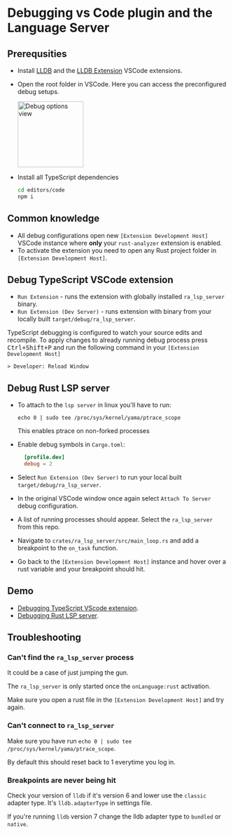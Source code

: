 # Debugging vs Code plugin and the Language Server

## Prerequsities

- Install [LLDB](https://lldb.llvm.org/) and the [LLDB Extension](https://marketplace.visualstudio.com/items?itemName=vadimcn.vscode-lldb) VSCode extensions.
- Open the root folder in VSCode. Here you can access the preconfigured debug setups.

  <img height=150px src="https://user-images.githubusercontent.com/36276403/74611090-92ec5380-5101-11ea-8a41-598f51f3f3e3.png" alt="Debug options view">

- Install all TypeScript dependencies
  ```bash
  cd editors/code
  npm i
  ```

## Common knowledge

* All debug configurations open new `[Extension Development Host]` VSCode instance
where **only** your `rust-analyzer` extension is enabled.
* To activate the extension you need to open any Rust project folder in `[Extension Development Host]`.


## Debug TypeScript VSCode extension

- `Run Extension` - runs the extension with globally installed `ra_lsp_server` binary.
- `Run Extension (Dev Server)` - runs extension with binary from your locally built `target/debug/ra_lsp_server`.

TypeScript debugging is configured to watch your source edits and recompile.
To apply changes to already running debug process press <kbd>Ctrl+Shift+P</kbd> and run the following command in your `[Extension Development Host]`

```
> Developer: Reload Window
```

## Debug Rust LSP server

- To attach to the `lsp server` in linux you'll have to run:

  ```
  echo 0 | sudo tee /proc/sys/kernel/yama/ptrace_scope
  ```

  This enables ptrace on non-forked processes

- Enable debug symbols in `Cargo.toml`:
  ```toml
    [profile.dev]
    debug = 2
  ```

- Select `Run Extension (Dev Server)` to run your local built `target/debug/ra_lsp_server`.

- In the original VSCode window once again select `Attach To Server` debug configuration.

- A list of running processes should appear. Select the `ra_lsp_server` from this repo.

- Navigate to `crates/ra_lsp_server/src/main_loop.rs` and add a breakpoint to the `on_task` function.

- Go back to the `[Extension Development Host]` instance and hover over a rust variable and your breakpoint should hit.

## Demo

- [Debugging TypeScript VScode extension](https://www.youtube.com/watch?v=T-hvpK6s4wM).
- [Debugging Rust LSP server](https://www.youtube.com/watch?v=EaNb5rg4E0M).

## Troubleshooting

### Can't find the `ra_lsp_server` process

It could be a case of just jumping the gun.

The `ra_lsp_server` is only started once the `onLanguage:rust` activation.

Make sure you open a rust file in the `[Extension Development Host]` and try again.

### Can't connect to `ra_lsp_server`

Make sure you have run `echo 0 | sudo tee /proc/sys/kernel/yama/ptrace_scope`.

By default this should reset back to 1 everytime you log in.

### Breakpoints are never being hit

Check your version of `lldb` if it's version 6 and lower use the `classic` adapter type.
It's `lldb.adapterType` in settings file.

If you're running `lldb` version 7 change the lldb adapter type to `bundled` or `native`.
